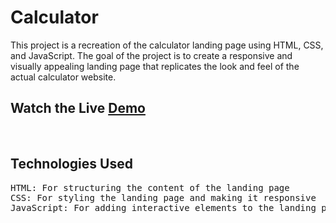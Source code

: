 # Calculator
This project is a recreation of the calculator landing page using HTML, CSS, and JavaScript. The goal of the project is to create a responsive and visually appealing landing page that replicates the look and feel of the actual calculator website.
<br>
## Watch the Live [Demo](https://nikhils045.github.io/Calculator/)
<br>

## Technologies Used
<pre>
HTML: For structuring the content of the landing page
CSS: For styling the landing page and making it responsive
JavaScript: For adding interactive elements to the landing page
</pre>
